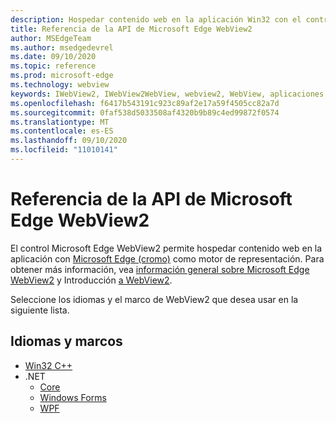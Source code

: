 ```yaml
---
description: Hospedar contenido web en la aplicación Win32 con el control de WebView 2 de Microsoft Edge
title: Referencia de la API de Microsoft Edge WebView2
author: MSEdgeTeam
ms.author: msedgedevrel
ms.date: 09/10/2020
ms.topic: reference
ms.prod: microsoft-edge
ms.technology: webview
keywords: IWebView2, IWebView2WebView, webview2, WebView, aplicaciones Win32, Win32, Edge, ICoreWebView2, ICoreWebView2Controller, control del explorador
ms.openlocfilehash: f6417b543191c923c89af2e17a59f4505cc82a7d
ms.sourcegitcommit: 0faf538d5033508af4320b9b89c4ed99872f0574
ms.translationtype: MT
ms.contentlocale: es-ES
ms.lasthandoff: 09/10/2020
ms.locfileid: "11010141"
---
```

# Referencia de la API de Microsoft Edge WebView2  

El control Microsoft Edge WebView2 permite hospedar contenido web en la aplicación con [Microsoft Edge (cromo)](https://www.microsoftedgeinsider.com) como motor de representación.  Para obtener más información, vea [información general sobre Microsoft Edge WebView2](./index.md) y Introducción [a WebView2](gettingstarted/win32.md).  

Seleccione los idiomas y el marco de WebView2 que desea usar en la siguiente lista.  

## Idiomas y marcos  

*   [Win32 C++](reference/win32/0-9-622-reference-webview2.md)  
*   .NET  
    *   [Core](reference/dotnet/0-9-628-reference-webview2.md)  
    *   [Windows Forms](reference/winforms/0-9-515-reference-webview2.md)  
    *   [WPF](reference/wpf/0-9-515-reference-webview2.md)  
